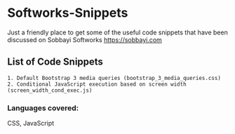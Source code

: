 # Softworks-Snippets

Just a friendly place to get some of the useful code snippets that have been
discussed on Sobbayi Softworks https://sobbayi.com

List of Code Snippets
---------------------

	1. Default Bootstrap 3 media queries (bootstrap_3_media_queries.css)
	2. Conditional JavaScript execution based on screen width (screen_width_cond_exec.js)

 ### Languages covered:
 
 CSS, JavaScript
